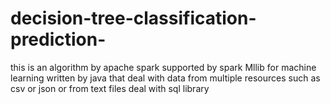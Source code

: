 # decision-tree-classification-prediction-
this is an algorithm by apache spark supported by spark Mllib for machine learning written by java 
that deal with data from multiple resources such as csv or json or from text files 
deal with  sql library 
